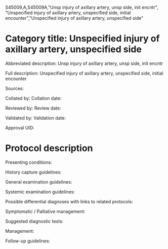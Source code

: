 S45009,A,S45009A,"Unsp injury of axillary artery, unsp side, init encntr", "Unspecified injury of axillary artery, unspecified side, initial encounter","Unspecified injury of axillary artery, unspecified side"
# Category title: Unspecified injury of axillary artery, unspecified side

Abbreviated description: Unsp injury of axillary artery, unsp side, init encntr

Full description: Unspecified injury of axillary artery, unspecified side, initial encounter

Sources:

Collated by:
Collation date:

Reviewed by:
Review date:

Validated by:
Validation date:

Approval UID:

# Protocol description

Presenting conditions:

History capture guidelines:

General examination guidelines:

Systemic examination guidelines:

Possible differential diagnoses with links to related protocols:

Symptomatic / Palliative management:

Suggested diagnostic tests:

Management:

Follow-up guidelines:
